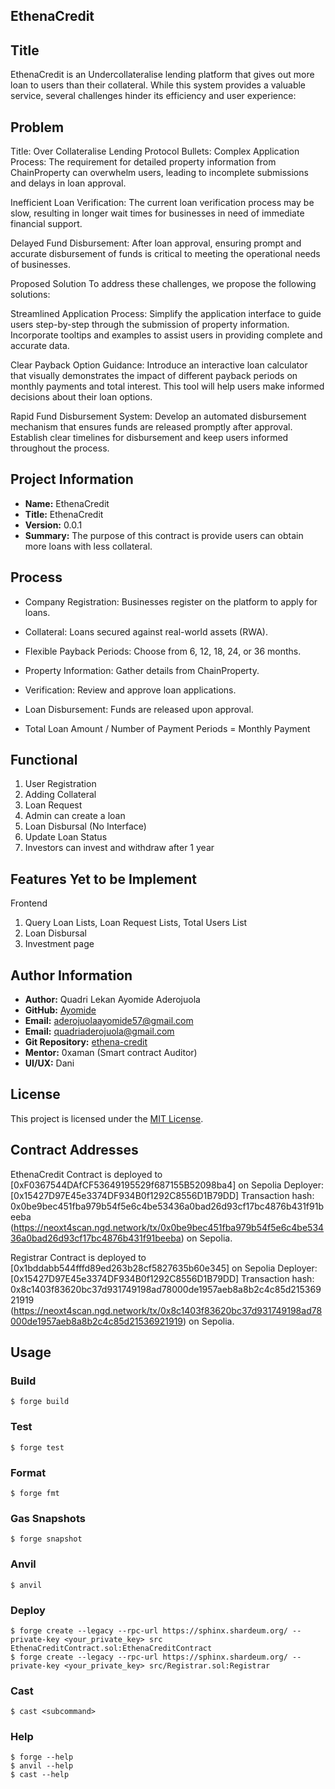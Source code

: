 ## EthenaCredit

## Title
EthenaCredit is an Undercollateralise lending platform that gives out more loan to users than their collateral. While this system provides a valuable service, several challenges hinder its efficiency and user experience:



## Problem

Title: Over Collateralise Lending Protocol 
Bullets:
Complex Application Process: The requirement for detailed property information from ChainProperty can overwhelm users, leading to incomplete submissions and delays in loan approval.

Inefficient Loan Verification: The current loan verification process may be slow, resulting in longer wait times for businesses in need of immediate financial support.

Delayed Fund Disbursement: After loan approval, ensuring prompt and accurate disbursement of funds is critical to meeting the operational needs of businesses.

Proposed Solution
To address these challenges, we propose the following solutions:

Streamlined Application Process: Simplify the application interface to guide users step-by-step through the submission of property information. Incorporate tooltips and examples to assist users in providing complete and accurate data.


Clear Payback Option Guidance: Introduce an interactive loan calculator that visually demonstrates the impact of different payback periods on monthly payments and total interest. This tool will help users make informed decisions about their loan options.

Rapid Fund Disbursement System: Develop an automated disbursement mechanism that ensures funds are released promptly after approval. Establish clear timelines for disbursement and keep users informed throughout the process.

## Project Information

- **Name:** EthenaCredit
- **Title:** EthenaCredit
- **Version:** 0.0.1
- **Summary:** The purpose of this contract is provide users can obtain more loans with less collateral.

## Process 

* Company Registration: Businesses register on the platform to apply for loans.
* Collateral: Loans secured against real-world assets (RWA).
* Flexible Payback Periods: Choose from 6, 12, 18, 24, or 36 months.

* Property Information: Gather details from ChainProperty.
* Verification: Review and approve loan applications.
* Loan Disbursement: Funds are released upon approval.
* Total Loan Amount / Number of Payment Periods = Monthly Payment

## Functional
1. User Registration
2. Adding Collateral
3. Loan Request
4. Admin can create a loan
5. Loan Disbursal (No Interface)
6. Update Loan Status
7. Investors can invest and withdraw after 1 year



## Features Yet to be Implement

Frontend
1. Query Loan Lists, Loan Request Lists, Total Users List
2. Loan Disbursal
3. Investment page





## Author Information

- **Author:** Quadri Lekan Ayomide Aderojuola
- **GitHub:** [Ayomide](https://github.com/Ayomide57/)
- **Email:** [aderojuolaayomide57@gmail.com](mailto:aderojuolaayomide57@gmail.com)
- **Email:** [quadriaderojuola@gmail.com](mailto:quadriaderojuola@gmail.com)
- **Git Repository:** [ethena-credit](https://github.com/Ayomide57/ethena-credit)
- **Mentor:** 0xaman (Smart contract Auditor)
- **UI/UX:** Dani


## License

This project is licensed under the [MIT License](https://opensource.org/licenses/MIT).

## Contract Addresses

EthenaCredit Contract is deployed to [0xF0367544DAfCF53649195529f687155B52098ba4] on Sepolia
Deployer: [0x15427D97E45e3374DF934B0f1292C8556D1B79DD]
Transaction hash: 0x0be9bec451fba979b54f5e6c4be53436a0bad26d93cf17bc4876b431f91beeba
(https://neoxt4scan.ngd.network/tx/0x0be9bec451fba979b54f5e6c4be53436a0bad26d93cf17bc4876b431f91beeba) on Sepolia.


Registrar Contract is deployed to [0x1bddabb544fffd89ed263b28cf5827635b60e345] on Sepolia
Deployer: [0x15427D97E45e3374DF934B0f1292C8556D1B79DD]
Transaction hash: 0x8c1403f83620bc37d931749198ad78000de1957aeb8a8b2c4c85d21536921919
(https://neoxt4scan.ngd.network/tx/0x8c1403f83620bc37d931749198ad78000de1957aeb8a8b2c4c85d21536921919) on Sepolia.

## Usage

### Build

```shell
$ forge build
```

### Test

```shell
$ forge test
```

### Format

```shell
$ forge fmt
```

### Gas Snapshots

```shell
$ forge snapshot
```

### Anvil

```shell
$ anvil
```

### Deploy

```shell
$ forge create --legacy --rpc-url https://sphinx.shardeum.org/ --private-key <your_private_key> src EthenaCreditContract.sol:EthenaCreditContract
$ forge create --legacy --rpc-url https://sphinx.shardeum.org/ --private-key <your_private_key> src/Registrar.sol:Registrar

```

### Cast

```shell
$ cast <subcommand>
```

### Help

```shell
$ forge --help
$ anvil --help
$ cast --help
```

